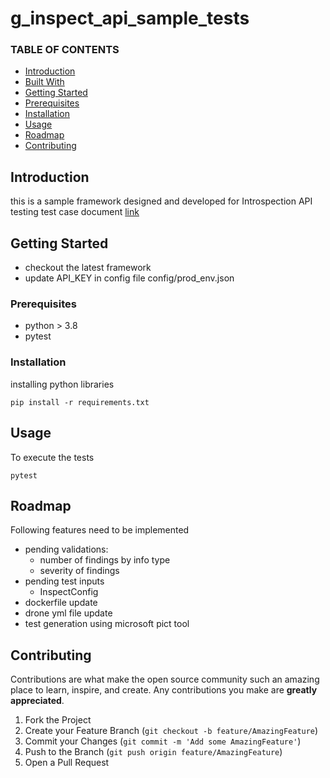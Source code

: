 # g_inspect_api_sample_tests

<!-- TABLE OF CONTENTS -->
### TABLE OF CONTENTS 
* [Introduction](#introduction)
* [Built With](#built-with)
* [Getting Started](#getting-started)
* [Prerequisites](#prerequisites)
* [Installation](#installation)
* [Usage](#usage)
* [Roadmap](#roadmap)
* [Contributing](#contributing)


<!-- ABOUT THE PROJECT -->
## Introduction
this is a sample framework designed and developed for Introspection API testing
test case document [link](#testplan.md)


<!-- GETTING STARTED -->
## Getting Started
* checkout the latest framework
* update API_KEY in config file config/prod_env.json

### Prerequisites
* python > 3.8
* pytest

### Installation

installing python libraries

```commandline 
pip install -r requirements.txt
```


<!-- USAGE EXAMPLES -->
## Usage

To execute the tests 
```commandline
pytest
```


<!-- ROADMAP -->
## Roadmap
Following features need to be implemented
* pending validations:
  * number of findings by info type
  * severity of findings
* pending test inputs
  * InspectConfig
* dockerfile update
* drone yml file update
* test generation using microsoft pict tool

<!-- CONTRIBUTING -->
## Contributing

Contributions are what make the open source community such an amazing place to learn, inspire, and create. Any contributions you make are **greatly appreciated**.

1. Fork the Project
2. Create your Feature Branch (`git checkout -b feature/AmazingFeature`)
3. Commit your Changes (`git commit -m 'Add some AmazingFeature'`)
4. Push to the Branch (`git push origin feature/AmazingFeature`)
5. Open a Pull Request

